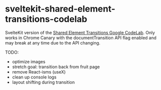 # sveltekit-shared-element-transitions-codelab

SvelteKit version of the [Shared Element Transitions Google CodeLab](https://codelabs.developers.google.com/create-an-instant-and-seamless-web-app#5). Only works in Chrome Canary with the documentTransition API flag enabled and may break at any time due to the API changing.

TODO:

- optimize images
- stretch goal: transition back from fruit page
- remove React-isms (useX)
- clean up console logs
- layout shifting during transition
